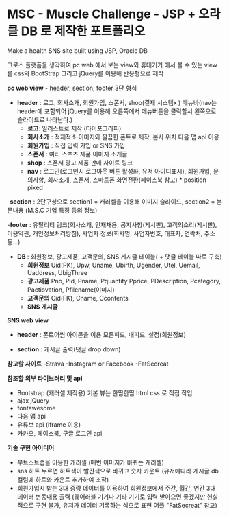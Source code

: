 # MSC - Muscle Challenge - JSP + 오라클 DB 로 제작한 포트폴리오
Make a health SNS site built using JSP, Oracle DB 

크로스 플랫폼을 생각하여 pc web 에서 보는 view와 휴대기기 에서 볼 수 있는 view를 css와 BootStrap 그리고 jQuery를 이용해 반응형으로 제작

<b>pc web view</b> - header, section, footer 3단 형식 

  - <b>header</b> : 로고, 회사소개, 회원가입, 스폰서, shop(결제 시스템x ) 메뉴바(nav는 header에 포함되어 jQuery를 이용해 오른쪽에서 메뉴버튼을 클릭할시 왼쪽으로 슬라이드로 나타난다.)
     - <b>로고</b>: 일러스트로 제작 (타이포그라피)
     - <b>회사소개</b> : 적재적소 이미지와 깔끔한 폰트로 제작, 본사 위치 다음 맵 api 이용
     - <b>회원가입</b> : 직접 입력 가입 or SNS 가입
     - <b>스폰서</b> : 여러 스포츠 제품 이미지 소개글
     - <b>shop</b> : 스폰서 광고 제품 판매 사이트 링크
     - <b>nav</b> : 로그인(로그인시 로그아웃 버튼 활성화, 유저 아이디표시), 회원가입, 문의사항, 회사소개, 스폰서, 스마트폰 화면전환(페이스북 참고) * position pixed

  -<b>section</b> : 2단구성으로 section1 = 캐러셀을 이용해 이미지 슬라이드, section2 = 본문내용 (M.S.C 기업 특징 등의 정보)
  
  -<b>footer</b> : 유틸리티 링크(회사소개, 인재채용, 공지사항(게시판), 고객의소리(게시판), 이용약관, 개인정보처리방침), 사업자 정보(회사명, 사업자번호, 대표자, 연락처, 주소 등...)
  
  - <b>DB</b> : 회원정보, 광고제품, 고객문의, SNS 게시글 테이블( + 댓글 테이블 따로 구축)
    - <b>회원정보</b> Uid(PK), Upw, Uname, Ubirth, Ugender, Utel, Uemail, Uaddress, UbigThree
    - <b>광고제품</b> Pno, Pid, Pname, Pquantity Pprice, PDescription, Pcategory, Pactiovation, Pfilename(이미지)
    - <b>고객문의</b> Cid(FK), Cname, Ccontents
    - <b>SNS 게시글</b>   


<b>SNS web view</b>
  - <b>header</b> : 폰트어썸 아이콘을 이용 모든피드, 내피드, 설정(회원정보)

  - <b>section</b> : 게시글 출력(댓글 drop down)


<b>참고할 사이트</b>
-Strava
-Instagram or Facebook
-FatSecreat

<b>참조할 외부 라이브러리 및 api</b>
- Bootstrap (캐러셀 제작용) 기본 뷰는 한땀한땀 html css 로 직접 작업
- ajax jQuery
- fontawesome
- 다음 맵 api
- 유튜브 api (iframe 이용)
- 카카오, 페이스북, 구글 로그인 api

<b>기술 구현 아이디어</b>
- 부트스트랩을 이용한 캐러셀 (매번 이미지가 바뀌는 캐러셀)
- sns 하트 누르면 하트색이 빨간색으로 바뀌고 숫자 카운트 (유저에따라 게시글 db 컬럼에 하트와 카운트 추가하여 조작)
- 회원가입시 받는 3대 중량 데이터를 이용하여 회원정보에서 주간, 월간, 연간 3대 데이터 변동내용 출력 (웨어러블 기기나 기타 기기로 입력 받아으면 좋겠지만 현실적으로 구현 불가, 유저가 데이터 기록하는 식으로 표현 어플 "FatSecreat" 참고)
